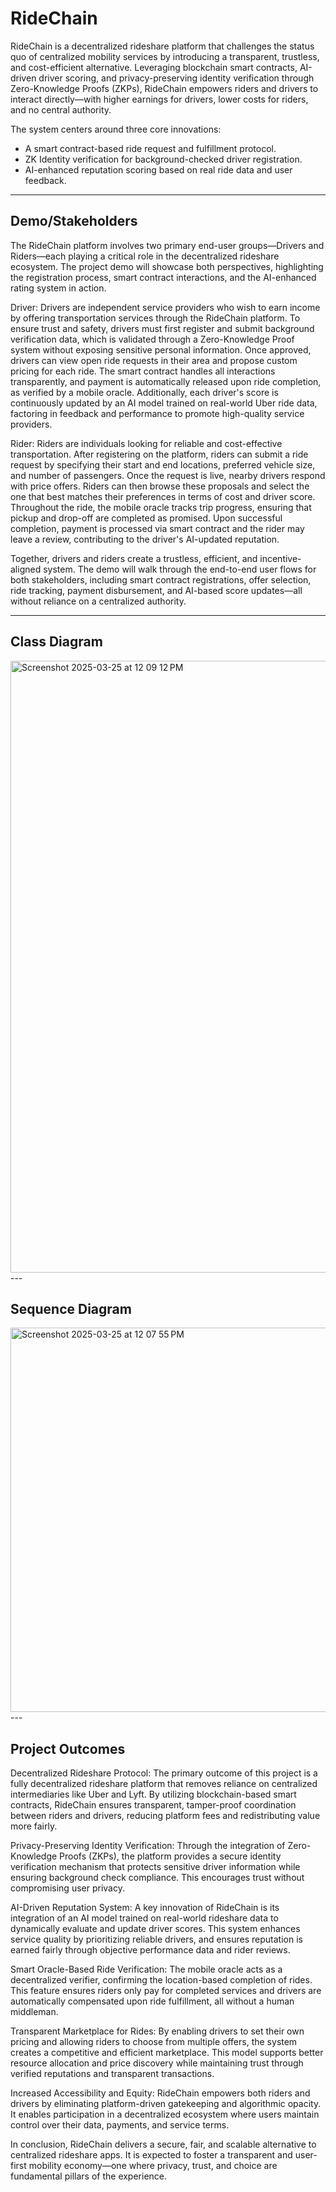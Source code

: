 # RideChain

RideChain is a decentralized rideshare platform that challenges the status quo of centralized mobility services by introducing a transparent, trustless, and cost-efficient alternative. Leveraging blockchain smart contracts, AI-driven driver scoring, and privacy-preserving identity verification through Zero-Knowledge Proofs (ZKPs), RideChain empowers riders and drivers to interact directly—with higher earnings for drivers, lower costs for riders, and no central authority.

The system centers around three core innovations:
- A smart contract-based ride request and fulfillment protocol.
- ZK Identity verification for background-checked driver registration.
- AI-enhanced reputation scoring based on real ride data and user feedback.

---

## Demo/Stakeholders

The RideChain platform involves two primary end-user groups—Drivers and Riders—each playing a critical role in the decentralized rideshare ecosystem. The project demo will showcase both perspectives, highlighting the registration process, smart contract interactions, and the AI-enhanced rating system in action.

Driver:
Drivers are independent service providers who wish to earn income by offering transportation services through the RideChain platform. To ensure trust and safety, drivers must first register and submit background verification data, which is validated through a Zero-Knowledge Proof system without exposing sensitive personal information. Once approved, drivers can view open ride requests in their area and propose custom pricing for each ride. The smart contract handles all interactions transparently, and payment is automatically released upon ride completion, as verified by a mobile oracle. Additionally, each driver's score is continuously updated by an AI model trained on real-world Uber ride data, factoring in feedback and performance to promote high-quality service providers.

Rider:
Riders are individuals looking for reliable and cost-effective transportation. After registering on the platform, riders can submit a ride request by specifying their start and end locations, preferred vehicle size, and number of passengers. Once the request is live, nearby drivers respond with price offers. Riders can then browse these proposals and select the one that best matches their preferences in terms of cost and driver score. Throughout the ride, the mobile oracle tracks trip progress, ensuring that pickup and drop-off are completed as promised. Upon successful completion, payment is processed via smart contract and the rider may leave a review, contributing to the driver's AI-updated reputation.

Together, drivers and riders create a trustless, efficient, and incentive-aligned system. The demo will walk through the end-to-end user flows for both stakeholders, including smart contract registrations, offer selection, ride tracking, payment disbursement, and AI-based score updates—all without reliance on a centralized authority.

---

## Class Diagram
<img width="979" alt="Screenshot 2025-03-25 at 12 09 12 PM" src="https://github.com/user-attachments/assets/e9da7250-8fcd-4b33-985d-71f7eeafea1a" />
---

## Sequence Diagram
<img width="615" alt="Screenshot 2025-03-25 at 12 07 55 PM" src="https://github.com/user-attachments/assets/2b45d3f0-acf2-40d1-9c76-5adf92347142" />
---

## Project Outcomes

Decentralized Rideshare Protocol: The primary outcome of this project is a fully decentralized rideshare platform that removes reliance on centralized intermediaries like Uber and Lyft. By utilizing blockchain-based smart contracts, RideChain ensures transparent, tamper-proof coordination between riders and drivers, reducing platform fees and redistributing value more fairly.

Privacy-Preserving Identity Verification: Through the integration of Zero-Knowledge Proofs (ZKPs), the platform provides a secure identity verification mechanism that protects sensitive driver information while ensuring background check compliance. This encourages trust without compromising user privacy.

AI-Driven Reputation System: A key innovation of RideChain is its integration of an AI model trained on real-world rideshare data to dynamically evaluate and update driver scores. This system enhances service quality by prioritizing reliable drivers, and ensures reputation is earned fairly through objective performance data and rider reviews.

Smart Oracle-Based Ride Verification: The mobile oracle acts as a decentralized verifier, confirming the location-based completion of rides. This feature ensures riders only pay for completed services and drivers are automatically compensated upon ride fulfillment, all without a human middleman.

Transparent Marketplace for Rides: By enabling drivers to set their own pricing and allowing riders to choose from multiple offers, the system creates a competitive and efficient marketplace. This model supports better resource allocation and price discovery while maintaining trust through verified reputations and transparent transactions.

Increased Accessibility and Equity: RideChain empowers both riders and drivers by eliminating platform-driven gatekeeping and algorithmic opacity. It enables participation in a decentralized ecosystem where users maintain control over their data, payments, and service terms.

In conclusion, RideChain delivers a secure, fair, and scalable alternative to centralized rideshare apps. It is expected to foster a transparent and user-first mobility economy—one where privacy, trust, and choice are fundamental pillars of the experience.

